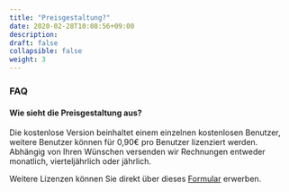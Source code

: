 ```yaml
---
title: "Preisgestaltung?"
date: 2020-02-28T10:08:56+09:00
description: 
draft: false
collapsible: false
weight: 3
---
```

### FAQ

#### Wie sieht die Preisgestaltung aus?

Die kostenlose Version beinhaltet einem einzelnen kostenlosen Benutzer, weitere Benutzer können für 0,90€ pro Benutzer lizenziert werden. Abhängig von Ihren Wünschen versenden wir Rechnungen entweder monatlich, vierteljährlich oder jährlich.

Weitere Lizenzen können Sie direkt über dieses [Formular](https://forms.office.com/Pages/ResponsePage.aspx?id=wbg8p1B5wk60E37fEWJ6gK10RbLPyuxOs2bKXXZxm8JUOUo2V1owNDFBTTdQNUpLRVlMTjhPWlpIMC4u) erwerben.